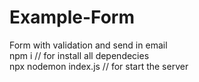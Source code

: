 # Example-Form <br>
Form with validation and send in email <br>
npm i // for install all dependecies <br>
npx nodemon index.js // for start the server 
